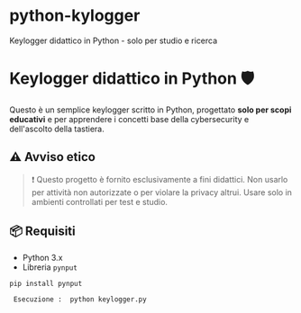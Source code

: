# python-kylogger
Keylogger didattico in Python - solo per studio e ricerca

# Keylogger didattico in Python 🛡️

Questo è un semplice keylogger scritto in Python, progettato **solo per scopi educativi** e per apprendere i concetti base della cybersecurity e dell'ascolto della tastiera.

## ⚠️ Avviso etico

> ❗ Questo progetto è fornito esclusivamente a fini didattici. Non usarlo per attività non autorizzate o per violare la privacy altrui. Usare solo in ambienti controllati per test e studio.

## 📦 Requisiti

- Python 3.x
- Libreria `pynput`

```bash
pip install pynput

 Esecuzione :  python keylogger.py
